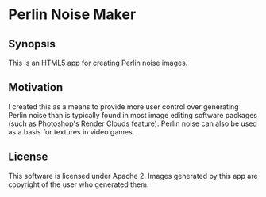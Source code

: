 # Perlin Noise Maker

## Synopsis

This is an HTML5 app for creating Perlin noise images.

## Motivation

I created this as a means to provide more user control over generating Perlin noise than is typically found in most image editing software packages (such as Photoshop's Render Clouds feature).  Perlin noise can also be used as a basis for textures in video games.

## License

This software is licensed under Apache 2.  Images generated by this app are copyright of the user who generated them.
